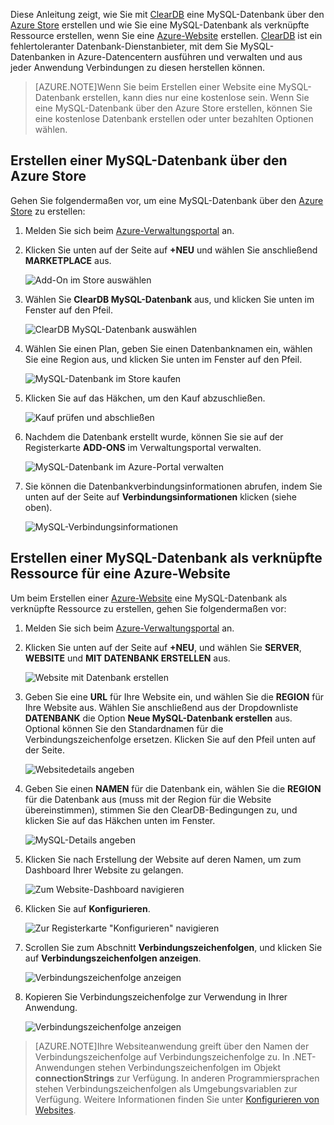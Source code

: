 Diese Anleitung zeigt, wie Sie mit [ClearDB] eine MySQL-Datenbank über den [Azure Store] erstellen und wie Sie eine MySQL-Datenbank als verknüpfte Ressource erstellen, wenn Sie eine [Azure-Website][waws] erstellen. [ClearDB] ist ein fehlertoleranter Datenbank-Dienstanbieter, mit dem Sie MySQL-Datenbanken in Azure-Datencentern ausführen und verwalten und aus jeder Anwendung Verbindungen zu diesen herstellen können.

> [AZURE.NOTE]Wenn Sie beim Erstellen einer Website eine MySQL-Datenbank erstellen, kann dies nur eine kostenlose sein. Wenn Sie eine MySQL-Datenbank über den Azure Store erstellen, können Sie eine kostenlose Datenbank erstellen oder unter bezahlten Optionen wählen.

## Erstellen einer MySQL-Datenbank über den Azure Store

Gehen Sie folgendermaßen vor, um eine MySQL-Datenbank über den [Azure Store] zu erstellen:

1. Melden Sie sich beim [Azure-Verwaltungsportal][portal] an.
2. Klicken Sie unten auf der Seite auf **+NEU** und wählen Sie anschließend **MARKETPLACE** aus.

	![Add-On im Store auswählen](./media/create-mysql-db/select-store.png)

3. Wählen Sie **ClearDB MySQL-Datenbank** aus, und klicken Sie unten im Fenster auf den Pfeil.

	![ClearDB MySQL-Datenbank auswählen](./media/create-mysql-db/select-cleardb-mysql.png)

4. Wählen Sie einen Plan, geben Sie einen Datenbanknamen ein, wählen Sie eine Region aus, und klicken Sie unten im Fenster auf den Pfeil.

	![MySQL-Datenbank im Store kaufen](./media/create-mysql-db/purchase-mysql.png)

5. Klicken Sie auf das Häkchen, um den Kauf abzuschließen.

	![Kauf prüfen und abschließen](./media/create-mysql-db/complete-mysql-purchase.png)

6. Nachdem die Datenbank erstellt wurde, können Sie sie auf der Registerkarte **ADD-ONS** im Verwaltungsportal verwalten.

	![MySQL-Datenbank im Azure-Portal verwalten](./media/create-mysql-db/manage-mysql-add-on.png)

7. Sie können die Datenbankverbindungsinformationen abrufen, indem Sie unten auf der Seite auf **Verbindungsinformationen** klicken (siehe oben).

	![MySQL-Verbindungsinformationen](./media/create-mysql-db/mysql-conn-info.png)


## Erstellen einer MySQL-Datenbank als verknüpfte Ressource für eine Azure-Website

Um beim Erstellen einer [Azure-Website][waws] eine MySQL-Datenbank als verknüpfte Ressource zu erstellen, gehen Sie folgendermaßen vor:

1. Melden Sie sich beim [Azure-Verwaltungsportal][portal] an.
2. Klicken Sie unten auf der Seite auf **+NEU**, und wählen Sie **SERVER**, **WEBSITE** und **MIT DATENBANK ERSTELLEN** aus.

	![Website mit Datenbank erstellen](./media/create-mysql-db/custom_create.png)

3. Geben Sie eine **URL** für Ihre Website ein, und wählen Sie die **REGION** für Ihre Website aus. Wählen Sie anschließend aus der Dropdownliste **DATENBANK** die Option **Neue MySQL-Datenbank erstellen** aus. Optional können Sie den Standardnamen für die Verbindungszeichenfolge ersetzen. Klicken Sie auf den Pfeil unten auf der Seite.

	![Websitedetails angeben](./media/create-mysql-db/provide-website-details.png)

4. Geben Sie einen **NAMEN** für die Datenbank ein, wählen Sie die **REGION** für die Datenbank aus (muss mit der Region für die Website übereinstimmen), stimmen Sie den ClearDB-Bedingungen zu, und klicken Sie auf das Häkchen unten im Fenster.

	![MySQL-Details angeben](./media/create-mysql-db/provide-mysql-details.png)

5. Klicken Sie nach Erstellung der Website auf deren Namen, um zum Dashboard Ihrer Website zu gelangen.

	![Zum Website-Dashboard navigieren](./media/create-mysql-db/go-to-website-dashboard.png)

6. Klicken Sie auf **Konfigurieren**.

	![Zur Registerkarte "Konfigurieren" navigieren](./media/create-mysql-db/go-to-configure-tab.png)

7. Scrollen Sie zum Abschnitt **Verbindungszeichenfolgen**, und klicken Sie auf **Verbindungszeichenfolgen anzeigen**.

	![Verbindungszeichenfolge anzeigen](./media/create-mysql-db/show-conn-string.png)

8. Kopieren Sie Verbindungszeichenfolge zur Verwendung in Ihrer Anwendung.

	![Verbindungszeichenfolge anzeigen](./media/create-mysql-db/shown-conn-string.png)

> [AZURE.NOTE]Ihre Websiteanwendung greift über den Namen der Verbindungszeichenfolge auf Verbindungszeichenfolge zu. In .NET-Anwendungen stehen Verbindungszeichenfolgen im Objekt **connectionStrings** zur Verfügung. In anderen Programmiersprachen stehen Verbindungszeichenfolgen als Umgebungsvariablen zur Verfügung. Weitere Informationen finden Sie unter [Konfigurieren von Websites][configure].

[ClearDB]: http://www.cleardb.com/
[waws]: /documentation/services/web-sites/
[Azure Store]: ../articles/store.md
[portal]: http://manage.windowsazure.com
[configure]: ../article/app-service-web/web-sites-configure.md

<!---HONumber=Oct15_HO3-->